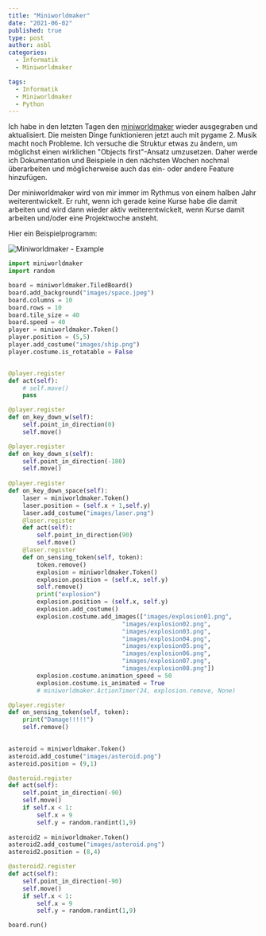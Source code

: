 ```yaml
---
title: "Miniworldmaker"
date: "2021-06-02"
published: true
type: post
author: asbl
categories:
  - Informatik
  - Miniworldmaker

tags: 
  - Informatik
  - Miniworldmaker
  - Python
---
```

Ich habe in den letzten Tagen den [miniworldmaker](miniworldmaker.de) wieder ausgegraben und aktualisiert. Die meisten Dinge funktionieren jetzt auch mit pygame 2. Musik macht noch Probleme. Ich versuche die Struktur etwas zu ändern, um möglichst einen wirklichen "Objects first"-Ansatz umzusetzen. Daher werde ich Dokumentation und Beispiele in den nächsten Wochen nochmal überarbeiten und möglicherweise auch das ein- oder andere Feature hinzufügen. 

Der miniworldmaker wird von mir immer im Rythmus von einem halben Jahr weiterentwickelt. Er ruht, wenn ich gerade keine Kurse habe die damit arbeiten und wird dann wieder aktiv weiterentwickelt, wenn Kurse damit arbeiten und/oder eine Projektwoche ansteht.

Hier ein Beispielprogramm:

![Miniworldmaker - Example](/images/mwm_2021.png)

```python
import miniworldmaker
import random

board = miniworldmaker.TiledBoard()
board.add_background("images/space.jpeg")
board.columns = 10
board.rows = 10
board.tile_size = 40
board.speed = 40
player = miniworldmaker.Token()
player.position = (5,5)
player.add_costume("images/ship.png")
player.costume.is_rotatable = False


@player.register
def act(self):
    # self.move()
    pass

@player.register
def on_key_down_w(self):
    self.point_in_direction(0)
    self.move()

@player.register
def on_key_down_s(self):
    self.point_in_direction(-180)
    self.move()
    
@player.register
def on_key_down_space(self):
    laser = miniworldmaker.Token()
    laser.position = (self.x + 1,self.y)
    laser.add_costume("images/laser.png")
    @laser.register
    def act(self):
        self.point_in_direction(90)
        self.move()
    @laser.register
    def on_sensing_token(self, token):
        token.remove()
        explosion = miniworldmaker.Token()
        explosion.position = (self.x, self.y)
        self.remove()
        print("explosion")
        explosion.position = (self.x, self.y)
        explosion.add_costume()
        explosion.costume.add_images(["images/explosion01.png",
                                "images/explosion02.png",
                                "images/explosion03.png",
                                "images/explosion04.png",
                                "images/explosion05.png",
                                "images/explosion06.png",
                                "images/explosion07.png",
                                "images/explosion08.png"])
        explosion.costume.animation_speed = 50
        explosion.costume.is_animated = True
        # miniworldmaker.ActionTimer(24, explosion.remove, None)

@player.register
def on_sensing_token(self, token):
    print("Damage!!!!!")
    self.remove()
    

asteroid = miniworldmaker.Token()
asteroid.add_costume("images/asteroid.png")
asteroid.position = (9,1)

@asteroid.register
def act(self):
    self.point_in_direction(-90)
    self.move()
    if self.x < 1:
        self.x = 9
        self.y = random.randint(1,9)
        
asteroid2 = miniworldmaker.Token()
asteroid2.add_costume("images/asteroid.png")
asteroid2.position = (8,4)

@asteroid2.register
def act(self):
    self.point_in_direction(-90)
    self.move()
    if self.x < 1:
        self.x = 9
        self.y = random.randint(1,9)

board.run()
```